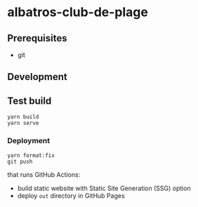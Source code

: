 # albatros-club-de-plage

## Prerequisites

-   git

## Development

## Test build

```
yarn build
yarn serve
```

### Deployment

```
yarn format:fix
git push
```

that runs GitHub Actions:

-   build static website with Static Site Generation (SSG) option
-   deploy `out` directory in GitHub Pages
